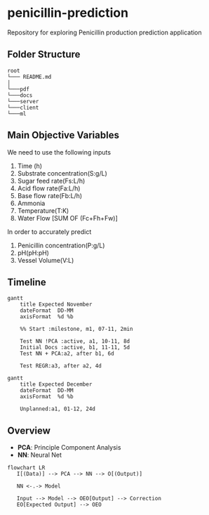 # penicillin-prediction
Repository for exploring Penicillin production prediction application


## Folder Structure

```
root
└─── README.md
│
└───pdf
└───docs
└───server
└───client
└───ml
```

## Main Objective Variables
We need to use the following inputs
1. Time (h)
2. Substrate concentration(S:g/L)
3. Sugar feed rate(Fs:L/h)
4. Acid flow rate(Fa:L/h)
5. Base flow rate(Fb:L/h)
6. Ammonia
7. Temperature(T:K)
8. Water Flow [SUM OF (Fc+Fh+Fw)]

In order to accurately predict
1. Penicillin concentration(P:g/L)
2. pH(pH:pH)
3. Vessel Volume(V:L)


## Timeline
```mermaid
gantt
    title Expected November
    dateFormat  DD-MM
    axisFormat  %d %b

    %% Start :milestone, m1, 07-11, 2min

    Test NN !PCA :active, a1, 10-11, 8d
    Initial Docs :active, b1, 11-11, 5d
    Test NN + PCA:a2, after b1, 6d

    Test REGR:a3, after a2, 4d
```

```mermaid
gantt
    title Expected December
    dateFormat  DD-MM
    axisFormat  %d %b

    Unplanned:a1, 01-12, 24d
```


## Overview

- **PCA**: Principle Component Analysis
- **NN**: Neural Net


```mermaid
flowchart LR
   I[(Data)] --> PCA --> NN --> O[(Output)]

   NN <-.-> Model

   Input --> Model --> OEO[Output] --> Correction
   EO[Expected Output] --> OEO
```
